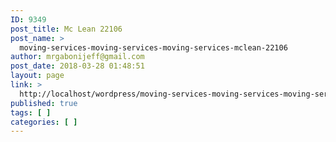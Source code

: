 ```yaml
---
ID: 9349
post_title: Mc Lean 22106
post_name: >
  moving-services-moving-services-moving-services-mclean-22106
author: mrgabonijeff@gmail.com
post_date: 2018-03-28 01:48:51
layout: page
link: >
  http://localhost/wordpress/moving-services-moving-services-moving-services-mclean-22106/
published: true
tags: [ ]
categories: [ ]
---
```

